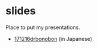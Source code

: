 # slides

Place to put my presentations.

* [171216drbonobon](https://gitpitch.com/bonohu/slides?p=171216drbonobon) (in Japanese)
